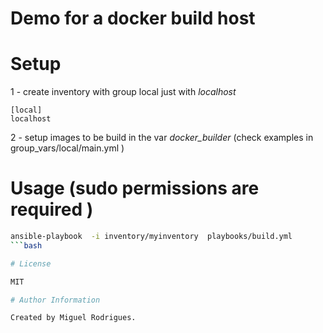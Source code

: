 # Demo for a docker build host

# Setup

1 - create inventory with group local  just with *localhost*
```
[local]
localhost

```

2 - setup images to be build in the var *docker_builder* (check examples  in group_vars/local/main.yml )

# Usage (sudo permissions are required )

```bash
ansible-playbook  -i inventory/myinventory  playbooks/build.yml
```bash

# License

MIT

# Author Information

Created by Miguel Rodrigues.

